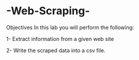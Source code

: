 # -Web-Scraping-

Objectives In this lab you will perform the following:  

1- Extract information from a given web site 

2- Write the scraped data into a csv file.
